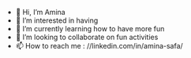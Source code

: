 - 👋 Hi, I’m Amina
- 👀 I’m interested in having 
- 🌱 I’m currently learning how to have more fun
- 💞️ I’m looking to collaborate on fun activities 
- 📫 How to reach me : //linkedin.com/in/amina-safa/
